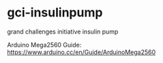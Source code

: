 # gci-insulinpump
grand challenges initiative insulin pump

Arduino Mega2560 Guide: https://www.arduino.cc/en/Guide/ArduinoMega2560
